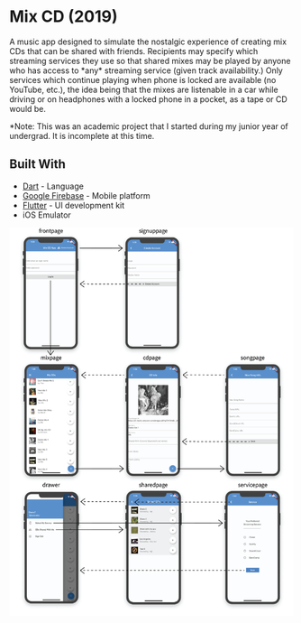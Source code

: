 # Mix CD (2019)

A music app designed to simulate the nostalgic experience of creating mix CDs that can be shared with friends. Recipients may specify which streaming services they use so that shared mixes may be played by anyone who has access to \*any* streaming service (given track availability.) Only services which continue playing when phone is locked are available (no YouTube, etc.), the idea being that the mixes are listenable in a car while driving or on headphones with a locked phone in a pocket, as a tape or CD would be.

*Note: This was an academic project that I started during my junior year of undergrad. It is incomplete at this time.

<!--## Table of Contents
- [Dev Setup](#dev-setup)
- [Prerequisites](#prerequisites)
- [Installing](#installing)
- [Built With](#built-with)

## Dev Setup

These instructions will get you a copy of the project up and running on your local machine for development and testing purposes. See deployment for notes on how to deploy the project on a live system.

## Prerequisites

What things you need to install the software and how to install them

```
Give examples
```

## Installing

A step by step series of examples that tell you how to get a development env running

Say what the step will be

```
Give the example
```

And repeat

```
until finished
```

End with an example of getting some data out of the system or using it for a little demo
-->

## Built With

* [Dart](https://dart.dev/guides/) - Language
* [Google Firebase](https://firebase.google.com/docs/) - Mobile platform
* [Flutter](https://flutter.dev/docs/) - UI development kit
* iOS Emulator

![Alt Text](images/MixCD-Views.png)
